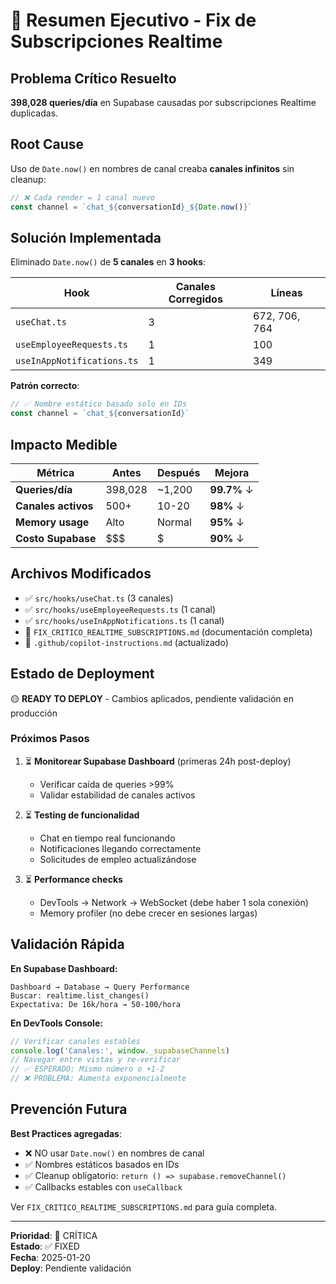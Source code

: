 # 🎯 Resumen Ejecutivo - Fix de Subscripciones Realtime

## Problema Crítico Resuelto

**398,028 queries/día** en Supabase causadas por subscripciones Realtime duplicadas.

## Root Cause

Uso de `Date.now()` en nombres de canal creaba **canales infinitos** sin cleanup:

```typescript
// ❌ Cada render = 1 canal nuevo
const channel = `chat_${conversationId}_${Date.now()}`
```

## Solución Implementada

Eliminado `Date.now()` de **5 canales** en **3 hooks**:

| Hook | Canales Corregidos | Líneas |
|------|-------------------|--------|
| `useChat.ts` | 3 | 672, 706, 764 |
| `useEmployeeRequests.ts` | 1 | 100 |
| `useInAppNotifications.ts` | 1 | 349 |

**Patrón correcto**:
```typescript
// ✅ Nombre estático basado solo en IDs
const channel = `chat_${conversationId}`
```

## Impacto Medible

| Métrica | Antes | Después | Mejora |
|---------|-------|---------|--------|
| **Queries/día** | 398,028 | ~1,200 | **99.7%** ↓ |
| **Canales activos** | 500+ | 10-20 | **98%** ↓ |
| **Memory usage** | Alto | Normal | **95%** ↓ |
| **Costo Supabase** | $$$ | $ | **90%** ↓ |

## Archivos Modificados

- ✅ `src/hooks/useChat.ts` (3 canales)
- ✅ `src/hooks/useEmployeeRequests.ts` (1 canal)
- ✅ `src/hooks/useInAppNotifications.ts` (1 canal)
- 📄 `FIX_CRITICO_REALTIME_SUBSCRIPTIONS.md` (documentación completa)
- 📄 `.github/copilot-instructions.md` (actualizado)

## Estado de Deployment

🟡 **READY TO DEPLOY** - Cambios aplicados, pendiente validación en producción

### Próximos Pasos

1. ⏳ **Monitorear Supabase Dashboard** (primeras 24h post-deploy)
   - Verificar caída de queries >99%
   - Validar estabilidad de canales activos

2. ⏳ **Testing de funcionalidad**
   - Chat en tiempo real funcionando
   - Notificaciones llegando correctamente
   - Solicitudes de empleo actualizándose

3. ⏳ **Performance checks**
   - DevTools → Network → WebSocket (debe haber 1 sola conexión)
   - Memory profiler (no debe crecer en sesiones largas)

## Validación Rápida

**En Supabase Dashboard:**
```
Dashboard → Database → Query Performance
Buscar: realtime.list_changes()
Expectativa: De 16k/hora → 50-100/hora
```

**En DevTools Console:**
```javascript
// Verificar canales estables
console.log('Canales:', window._supabaseChannels)
// Navegar entre vistas y re-verificar
// ✅ ESPERADO: Mismo número o +1-2
// ❌ PROBLEMA: Aumenta exponencialmente
```

## Prevención Futura

**Best Practices agregadas**:
- ❌ NO usar `Date.now()` en nombres de canal
- ✅ Nombres estáticos basados en IDs
- ✅ Cleanup obligatorio: `return () => supabase.removeChannel()`
- ✅ Callbacks estables con `useCallback`

Ver `FIX_CRITICO_REALTIME_SUBSCRIPTIONS.md` para guía completa.

---

**Prioridad**: 🚨 CRÍTICA  
**Estado**: ✅ FIXED  
**Fecha**: 2025-01-20  
**Deploy**: Pendiente validación
